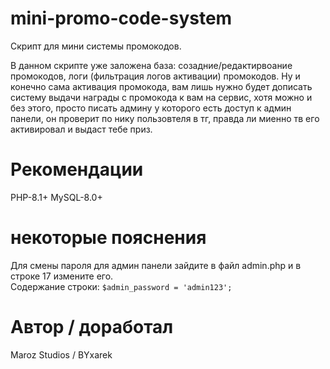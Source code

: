 # mini-promo-code-system
Скрипт для мини системы промокодов.

В данном скрипте уже заложена база: созадние/редактирвоание промокодов, логи (фильтрация логов активации) промокодов.
Ну и конечно сама активация промокода, вам лишь нужно будет дописать систему выдачи награды с промокода к вам на сервис, хотя можно и без этого, просто писать админу у которого есть доступ к админ панели, он проверит по нику пользовтеля в тг, правда ли миенно тв его активировал и выдаст тебе приз.


# Рекомендации
PHP-8.1+
MySQL-8.0+

# некоторые пояснения
Для смены пароля для админ панели зайдите в файл admin.php и в строке 17 измените его. <br>
Содержание строки: ``` $admin_password = 'admin123'; ```


# Автор / доработал
Maroz Studios / BYxarek
